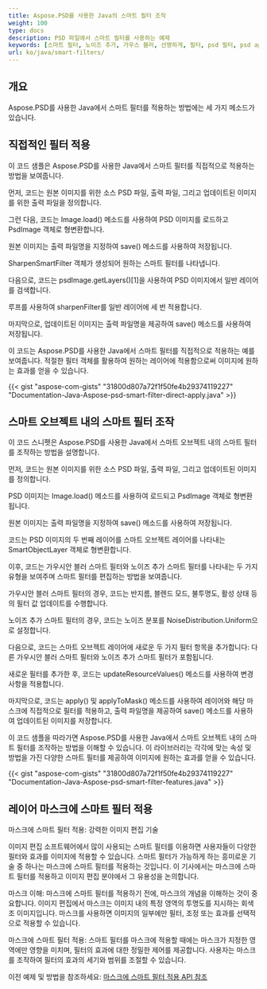 ```yaml
---
title: Aspose.PSD를 사용한 Java의 스마트 필터 조작
weight: 100
type: docs
description: PSD 파일에서 스마트 필터를 사용하는 예제
keywords: [스마트 필터, 노이즈 추가, 가우스 블러, 선명하게, 필터, psd 필터, psd api, java, 코드 샘플]
url: ko/java/smart-filters/
---
```


## **개요**

Aspose.PSD를 사용한 Java에서 스마트 필터를 적용하는 방법에는 세 가지 메소드가 있습니다.

## **직접적인 필터 적용**

이 코드 샘플은 Aspose.PSD를 사용한 Java에서 스마트 필터를 직접적으로 적용하는 방법을 보여줍니다.

먼저, 코드는 원본 이미지를 위한 소스 PSD 파일, 출력 파일, 그리고 업데이트된 이미지를 위한 출력 파일을 정의합니다.

그런 다음, 코드는 Image.load() 메소드를 사용하여 PSD 이미지를 로드하고 PsdImage 객체로 형변환합니다.

원본 이미지는 출력 파일명을 지정하여 save() 메소드를 사용하여 저장됩니다.

SharpenSmartFilter 객체가 생성되어 원하는 스마트 필터를 나타냅니다.

다음으로, 코드는 psdImage.getLayers()[1]을 사용하여 PSD 이미지에서 일반 레이어를 검색합니다.

루프를 사용하여 sharpenFilter를 일반 레이어에 세 번 적용합니다.

마지막으로, 업데이트된 이미지는 출력 파일명을 제공하여 save() 메소드를 사용하여 저장됩니다.

이 코드는 Aspose.PSD를 사용한 Java에서 스마트 필터를 직접적으로 적용하는 예를 보여줍니다. 적절한 필터 객체를 활용하여 원하는 레이어에 적용함으로써 이미지에 원하는 효과를 얻을 수 있습니다.

{{< gist "aspose-com-gists" "31800d807a72f1f50fe4b29374119227" "Documentation-Java-Aspose-psd-smart-filter-direct-apply.java" >}}

## **스마트 오브젝트 내의 스마트 필터 조작**

이 코드 스니펫은 Aspose.PSD를 사용한 Java에서 스마트 오브젝트 내의 스마트 필터를 조작하는 방법을 설명합니다.

먼저, 코드는 원본 이미지를 위한 소스 PSD 파일, 출력 파일, 그리고 업데이트된 이미지를 정의합니다.

PSD 이미지는 Image.load() 메소드를 사용하여 로드되고 PsdImage 객체로 형변환됩니다.

원본 이미지는 출력 파일명을 지정하여 save() 메소드를 사용하여 저장됩니다.

코드는 PSD 이미지의 두 번째 레이어를 스마트 오브젝트 레이어를 나타내는 SmartObjectLayer 객체로 형변환합니다.

이후, 코드는 가우시안 블러 스마트 필터와 노이즈 추가 스마트 필터를 나타내는 두 가지 유형을 보여주며 스마트 필터를 편집하는 방법을 보여줍니다.

가우시안 블러 스마트 필터의 경우, 코드는 반지름, 블렌드 모드, 불투명도, 활성 상태 등의 필터 값 업데이트를 수행합니다.

노이즈 추가 스마트 필터의 경우, 코드는 노이즈 분포를 NoiseDistribution.Uniform으로 설정합니다.

다음으로, 코드는 스마트 오브젝트 레이어에 새로운 두 가지 필터 항목을 추가합니다: 다른 가우시안 블러 스마트 필터와 노이즈 추가 스마트 필터가 포함됩니다.

새로운 필터를 추가한 후, 코드는 updateResourceValues() 메소드를 사용하여 변경 사항을 적용합니다.

마지막으로, 코드는 apply() 및 applyToMask() 메소드를 사용하여 레이어와 해당 마스크에 직접적으로 필터를 적용하고, 출력 파일명을 제공하여 save() 메소드를 사용하여 업데이트된 이미지를 저장합니다.

이 코드 샘플을 따라가면 Aspose.PSD를 사용한 Java에서 스마트 오브젝트 내의 스마트 필터를 조작하는 방법을 이해할 수 있습니다. 이 라이브러리는 각각에 맞는 속성 및 방법을 가진 다양한 스마트 필터를 제공하여 이미지에 원하는 효과를 얻을 수 있습니다.

{{< gist "aspose-com-gists" "31800d807a72f1f50fe4b29374119227" "Documentation-Java-Aspose-psd-smart-filter-features.java" >}}

## **레이어 마스크에 스마트 필터 적용**

마스크에 스마트 필터 적용: 강력한 이미지 편집 기술

이미지 편집 소프트웨어에서 많이 사용되는 스마트 필터를 이용하면 사용자들이 다양한 필터와 효과를 이미지에 적용할 수 있습니다. 스마트 필터가 가능하게 하는 흥미로운 기술 중 하나는 마스크에 스마트 필터를 적용하는 것입니다. 이 기사에서는 마스크에 스마트 필터를 적용하고 이미지 편집 분야에서 그 유용성을 논의합니다.

마스크 이해: 마스크에 스마트 필터를 적용하기 전에, 마스크의 개념을 이해하는 것이 중요합니다. 이미지 편집에서 마스크는 이미지 내의 특정 영역의 투명도를 지시하는 회색조 이미지입니다. 마스크를 사용하면 이미지의 일부에만 필터, 조정 또는 효과를 선택적으로 적용할 수 있습니다.

마스크에 스마트 필터 적용: 스마트 필터를 마스크에 적용할 때에는 마스크가 지정한 영역에만 영향을 미치며, 필터의 효과에 대한 정밀한 제어를 제공합니다. 사용자는 마스크를 조작하여 필터의 효과의 세기와 범위를 조절할 수 있습니다.

이전 예제 및 방법을 참조하세요: [마스크에 스마트 필터 적용 API 참조](https://reference.aspose.com/psd/java/com.aspose.psd.fileformats.psd.layers.smartfilters/smartfilter/#apply_to_mask_layer_with_mask_2)
